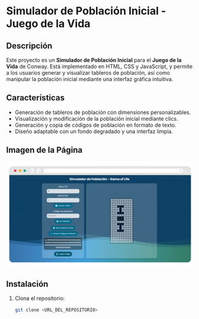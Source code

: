 # Simulador de Población Inicial - Juego de la Vida

## Descripción
Este proyecto es un **Simulador de Población Inicial** para el **Juego de la Vida** de Conway. Está implementado en HTML, CSS y JavaScript, y permite a los usuarios generar y visualizar tableros de población, así como manipular la población inicial mediante una interfaz gráfica intuitiva.

## Características
- Generación de tableros de población con dimensiones personalizables.
- Visualización y modificación de la población inicial mediante clics.
- Generación y copia de códigos de población en formato de texto.
- Diseño adaptable con un fondo degradado y una interfaz limpia.

## Imagen de la Página

![Simulador de Población Inicial](images/game-of-life-simulator.png)

## Instalación

1. Clona el repositorio:
   ```bash
   git clone <URL_DEL_REPOSITORIO>

